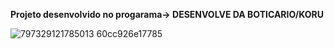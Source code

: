 **Projeto desenvolvido no progarama-> DESENVOLVE DA BOTICARIO/KORU**

![797329121785013 60cc926e17785](https://github.com/user-attachments/assets/34be8926-e297-44c2-b576-e7b7c4cc0525)

